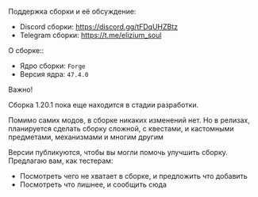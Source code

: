Поддержка сборки и её обсуждение:
- Discord сборки: https://discord.gg/tFDqUHZBtz
- Telegram сборки: https://t.me/elizium_soul

О сборке::
- Ядро сборки: `Forge`
- Версия ядра: `47.4.0`

Важно!

Сборка 1.20.1 пока еще находится в стадии разработки.

Помимо самих модов, в сборке никаких изменений нет. Но в релизах, планируется сделать сборку сложной, с квестами, и кастомными предметами, механизмами и многим другим

Версии публикуются, чтобы вы могли помочь улучшить сборку. Предлагаю вам, как тестерам:
- Посмотреть чего не хватает в сборке, и предложить что добавить
- Посмотреть что лишнее, и сообщить сюда
